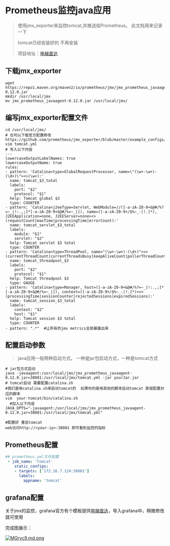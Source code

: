 # Prometheus监控java应用

> 使用jmx_exporter来监控tomcat,并推送给Prometheus。 此文档用来记录一下
>
> tomcat已经安装好的  不再安装
>
> 项目地址：[电梯直达](https://github.com/prometheus/jmx_exporter)

## 下载jmx_exporter

```shell
wget https://repo1.maven.org/maven2/io/prometheus/jmx/jmx_prometheus_javaagent/0.12.0/jmx_prometheus_javaagent-0.12.0.jar
mkdir /usr/local/jmx 
mv jmx_prometheus_javaagent-0.12.0.jar /usr/local/jmx/
```

## 编写jmx_exporter配置文件

```shell
cd /usr/local/jmx/
# 也可以下载官方配置修改 https://github.com/prometheus/jmx_exporter/blob/master/example_configs/tomcat.yml
vim tomcat.yml
# 写入以下内容
---
lowercaseOutputLabelNames: true
lowercaseOutputName: true
rules:
- pattern: 'Catalina<type=GlobalRequestProcessor, name=\"(\w+-\w+)-(\d+)\"><>(\w+):'
  name: tomcat_$3_total
  labels:
    port: "$2"
    protocol: "$1"
  help: Tomcat global $3
  type: COUNTER
- pattern: 'Catalina<j2eeType=Servlet, WebModule=//([-a-zA-Z0-9+&@#/%?=~_|!:.,;]*[-a-zA-Z0-9+&@#/%=~_|]), name=([-a-zA-Z0-9+/$%~_-|!.]*), J2EEApplication=none, J2EEServer=none><>(requestCount|maxTime|processingTime|errorCount):'
  name: tomcat_servlet_$3_total
  labels:
    module: "$1"
    servlet: "$2"
  help: Tomcat servlet $3 total
  type: COUNTER
- pattern: 'Catalina<type=ThreadPool, name="(\w+-\w+)-(\d+)"><>(currentThreadCount|currentThreadsBusy|keepAliveCount|pollerThreadCount|connectionCount):'
  name: tomcat_threadpool_$3
  labels:
    port: "$2"
    protocol: "$1"
  help: Tomcat threadpool $3
  type: GAUGE
- pattern: 'Catalina<type=Manager, host=([-a-zA-Z0-9+&@#/%?=~_|!:.,;]*[-a-zA-Z0-9+&@#/%=~_|]), context=([-a-zA-Z0-9+/$%~_-|!.]*)><>(processingTime|sessionCounter|rejectedSessions|expiredSessions):'
  name: tomcat_session_$3_total
  labels:
    context: "$2"
    host: "$1"
  help: Tomcat session $3 total
  type: COUNTER
- pattern: ".*"  #让所有的jmx metrics全部暴露出来
```

## 配置启动参数

> java应用一般两种启动方式。  一种是jar包启动方式，一种是tomcat方式

```shell
# jar包方式启动
java -javaagent:/usr/local/jmx/jmx_prometheus_javaagent-0.12.0.jar=38081:/usr/local/jmx/tomcat.yml -jar yourJar.jar
# tomcat启动 需要配置catalina.sh 
#我们是用catalina.sh来启动tomcat的  如果你的是用其他的脚本启动tomcat 那就配置对应的脚本
vim  your-tomcat/bin/catalina.sh
  #加入以下内容
JAVA_OPTS="-javaagent:/usr/local/jmx/jmx_prometheus_javaagent-0.12.0.jar=38081:/usr/local/jmx/tomcat.yml"

#配置好 重启tomcat
web访问http://<your-ip>:38081 即可看到监控的指标
```

## Prometheus配置

```yaml
## prometheus.yml文件配置
 - job_name: 'tomcat'
    static_configs:
    - targets: ['172.16.7.124:38081']
      labels:
        appname: 'tomcat'
```

## grafana配置

关于jmx的监控，grafana官方有个模板提供[电梯直达](https://grafana.com/grafana/dashboards/8563)，导入grafana中，稍微修改就可使用

完成图展示：

[![MGryc9.md.png](https://s2.ax1x.com/2019/11/13/MGryc9.md.png)](https://imgchr.com/i/MGryc9)